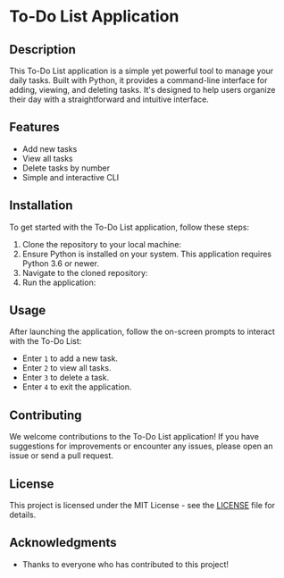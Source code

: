 # To-Do List Application

## Description

This To-Do List application is a simple yet powerful tool to manage your daily tasks. Built with Python, it provides a command-line interface for adding, viewing, and deleting tasks. It's designed to help users organize their day with a straightforward and intuitive interface.

## Features

- Add new tasks
- View all tasks
- Delete tasks by number
- Simple and interactive CLI

## Installation

To get started with the To-Do List application, follow these steps:

1. Clone the repository to your local machine:
2. Ensure Python is installed on your system. This application requires Python 3.6 or newer.
3. Navigate to the cloned repository:
4. Run the application:

## Usage

After launching the application, follow the on-screen prompts to interact with the To-Do List:

- Enter `1` to add a new task.
- Enter `2` to view all tasks.
- Enter `3` to delete a task.
- Enter `4` to exit the application.

## Contributing

We welcome contributions to the To-Do List application! If you have suggestions for improvements or encounter any issues, please open an issue or send a pull request.

## License

This project is licensed under the MIT License - see the [LICENSE](LICENSE) file for details.

## Acknowledgments

- Thanks to everyone who has contributed to this project!
